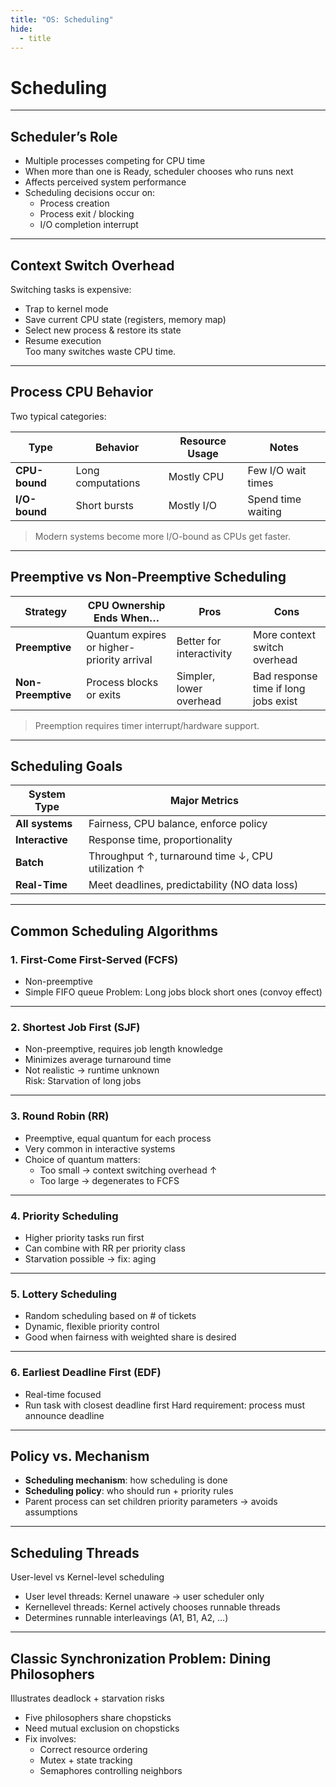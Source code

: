 ```yaml
---
title: "OS: Scheduling"
hide:
  - title
---
```


# Scheduling  
---

## **Scheduler’s Role**
- Multiple processes competing for CPU time
- When more than one is Ready, scheduler chooses who runs next
- Affects perceived system performance
- Scheduling decisions occur on:
  - Process creation
  - Process exit / blocking
  - I/O completion interrupt

---

## **Context Switch Overhead**
Switching tasks is expensive:

- Trap to kernel mode
- Save current CPU state (registers, memory map)
- Select new process & restore its state
- Resume execution  
Too many switches waste CPU time.

---

## **Process CPU Behavior**
Two typical categories:

| Type | Behavior | Resource Usage | Notes |
|---|---|---|---|
| **CPU-bound** | Long computations | Mostly CPU | Few I/O wait times |
| **I/O-bound** | Short bursts | Mostly I/O | Spend time waiting |

> Modern systems become more I/O-bound as CPUs get faster.

---

## **Preemptive vs Non-Preemptive Scheduling**

| Strategy | CPU Ownership Ends When… | Pros | Cons |
|---|---|---|---|
| **Preemptive** | Quantum expires or higher-priority arrival | Better for interactivity | More context switch overhead |
| **Non-Preemptive** | Process blocks or exits | Simpler, lower overhead | Bad response time if long jobs exist |

> Preemption requires timer interrupt/hardware support.

---

## **Scheduling Goals**

| System Type | Major Metrics |
|---|---|
| **All systems** | Fairness, CPU balance, enforce policy |
| **Interactive** | Response time, proportionality |
| **Batch** | Throughput ↑, turnaround time ↓, CPU utilization ↑ |
| **Real-Time** | Meet deadlines, predictability (NO data loss) |  


---

## **Common Scheduling Algorithms**

### **1. First-Come First-Served (FCFS)**
- Non-preemptive
- Simple FIFO queue 
Problem: Long jobs block short ones (convoy effect)

---

### **2. Shortest Job First (SJF)**
- Non-preemptive, requires job length knowledge
- Minimizes average turnaround time
- Not realistic → runtime unknown  
Risk: Starvation of long jobs

---

### **3. Round Robin (RR)**
- Preemptive, equal quantum for each process
- Very common in interactive systems
- Choice of quantum matters:
  - Too small → context switching overhead ↑
  - Too large → degenerates to FCFS

---

### **4. Priority Scheduling**
- Higher priority tasks run first
- Can combine with RR per priority class
- Starvation possible → fix: aging

---

### **5. Lottery Scheduling**
- Random scheduling based on # of tickets
- Dynamic, flexible priority control  
- Good when fairness with weighted share is desired

---

### **6. Earliest Deadline First (EDF)**
- Real-time focused
- Run task with closest deadline first
Hard requirement: process must announce deadline

---

## **Policy vs. Mechanism**
- **Scheduling mechanism**: how scheduling is done
- **Scheduling policy**: who should run + priority rules
- Parent process can set children priority parameters → avoids assumptions  

---

## **Scheduling Threads**
User-level vs Kernel-level scheduling  

- User level threads: Kernel unaware → user scheduler only
- Kernellevel threads: Kernel actively chooses runnable threads
- Determines runnable interleavings (A1, B1, A2, …)
---

## **Classic Synchronization Problem: Dining Philosophers**
Illustrates deadlock + starvation risks

- Five philosophers share chopsticks
- Need mutual exclusion on chopsticks
- Fix involves:
  - Correct resource ordering
  - Mutex + state tracking
  - Semaphores controlling neighbors  
